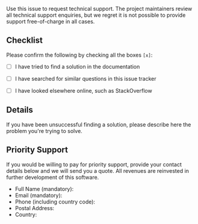 Use this issue to request technical support. The project maintainers review all technical support enquiries, but we regret it is not possible to provide support free-of-charge in all cases.


## Checklist
Please confirm the following by checking all the boxes `[x]`:
- [ ] I have tried to find a solution in the documentation
- [ ] I have searched for similar questions in this issue tracker
- [ ] I have looked elsewhere online, such as StackOverflow


## Details
If you have been unsuccessful finding a solution, please describe here the problem you're trying to solve.


## Priority Support
If you would be willing to pay for priority support, provide your contact details below and we will send you a quote. All revenues are reinvested in further development of this software.
- Full Name (mandatory):
- Email (mandatory): 
- Phone (including country code): 
- Postal Address:
- Country: 
